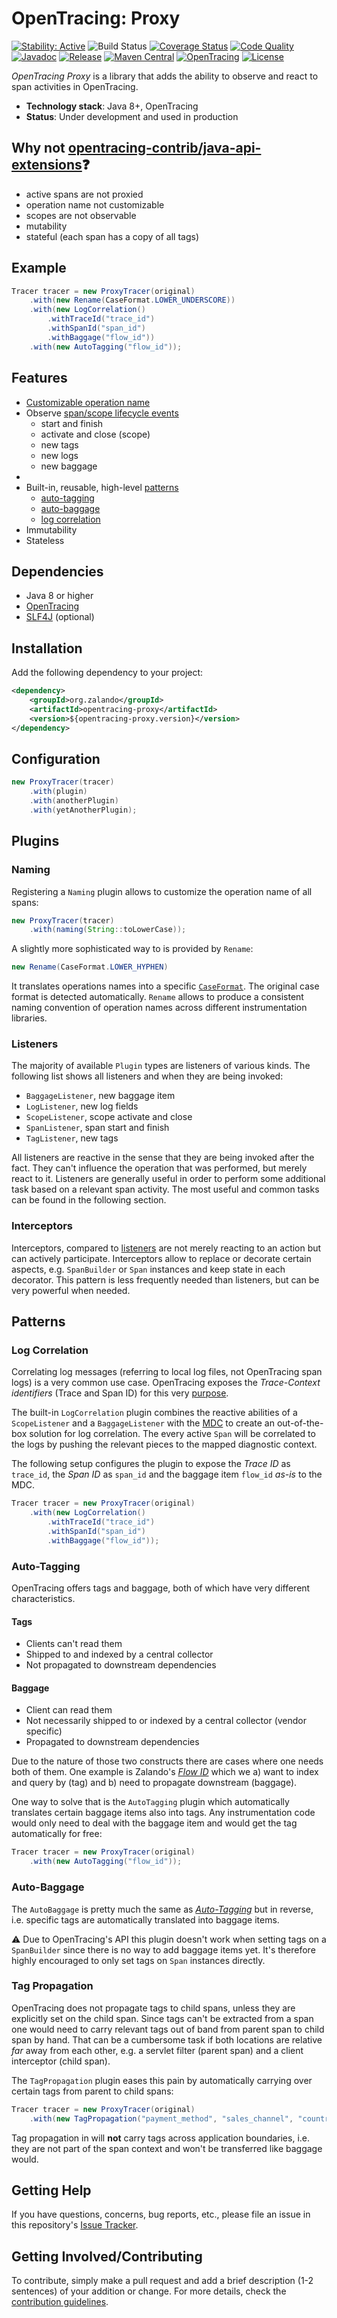 # OpenTracing: Proxy

[![Stability: Active](https://masterminds.github.io/stability/active.svg)](https://masterminds.github.io/stability/active.html)
![Build Status](https://github.com/zalando/opentracing-toolbox/workflows/Test/badge.svg)
[![Coverage Status](https://img.shields.io/coveralls/zalando/opentracing-toolbox/master.svg)](https://coveralls.io/r/zalando/opentracing-toolbox)
[![Code Quality](https://img.shields.io/codacy/grade/69e173024eec403797466e147a2051a3/master.svg)](https://www.codacy.com/app/whiskeysierra/opentracing-toolbox)
[![Javadoc](http://javadoc.io/badge/org.zalando/opentracing-proxy.svg)](http://www.javadoc.io/doc/org.zalando/opentracing-proxy)
[![Release](https://img.shields.io/github/release/zalando/opentracing-toolbox.svg)](https://github.com/zalando/opentracing-toolbox/releases)
[![Maven Central](https://img.shields.io/maven-central/v/org.zalando/opentracing-proxy.svg)](https://maven-badges.herokuapp.com/maven-central/org.zalando/opentracing-proxy)
[![OpenTracing](https://img.shields.io/badge/OpenTracing-enabled-blue.svg)](http://opentracing.io)
[![License](https://img.shields.io/badge/license-MIT-blue.svg)](https://raw.githubusercontent.com/zalando/opentracing-toolbox/master/LICENSE)

*OpenTracing Proxy* is a library that adds the ability to observe and react to span activities in OpenTracing.

- **Technology stack**: Java 8+, OpenTracing
- **Status**: Under development and used in production

## Why not [opentracing-contrib/java-api-extensions](https://github.com/opentracing-contrib/java-api-extensions):question: 

- active spans are not proxied
- operation name not customizable
- scopes are not observable
- mutability
- stateful (each span has a copy of all tags)

## Example

```java
Tracer tracer = new ProxyTracer(original)
    .with(new Rename(CaseFormat.LOWER_UNDERSCORE))
    .with(new LogCorrelation()
        .withTraceId("trace_id")
        .withSpanId("span_id")
        .withBaggage("flow_id"))
    .with(new AutoTagging("flow_id"));
```

## Features

- [Customizable operation name](#naming)
- Observe [span/scope lifecycle events](#listeners)
  - start and finish
  - activate and close (scope)
  - new tags
  - new logs
  - new baggage
- [](#interceptors)
- Built-in, reusable, high-level [patterns](#patterns)
  - [auto-tagging](#auto-tagging)
  - [auto-baggage](#auto-baggage)
  - [log correlation](#log-correlation)
- Immutability
- Stateless

## Dependencies

- Java 8 or higher
- [OpenTracing](https://github.com/opentracing/opentracing-java)
- [SLF4J](https://www.slf4j.org/) (optional)

## Installation

Add the following dependency to your project:

```xml
<dependency>
    <groupId>org.zalando</groupId>
    <artifactId>opentracing-proxy</artifactId>
    <version>${opentracing-proxy.version}</version>
</dependency>
```

## Configuration

```java
new ProxyTracer(tracer)
    .with(plugin)
    .with(anotherPlugin)
    .with(yetAnotherPlugin);
```

## Plugins

### Naming

Registering a `Naming` plugin allows to customize the operation name of all spans:

```java
new ProxyTracer(tracer)
    .with(naming(String::toLowerCase));
```

A slightly more sophisticated way to is provided by `Rename`:

```java
new Rename(CaseFormat.LOWER_HYPHEN)
```

It translates operations names into a specific [`CaseFormat`](https://guava.dev/releases/28.1-jre/api/docs/com/google/common/base/CaseFormat.html). The original case format is detected automatically. `Rename` allows to produce a consistent naming convention of operation names across different instrumentation libraries.

### Listeners

The majority of available `Plugin` types are listeners of various kinds. The following list shows all listeners and when they are being invoked:

- `BaggageListener`, new baggage item
- `LogListener`, new log fields
- `ScopeListener`, scope activate and close
- `SpanListener`, span start and finish
- `TagListener`, new tags

All listeners are reactive in the sense that they are being invoked after the fact. They can't influence the operation that was performed, but merely react to it. Listeners are generally useful in order to perform some additional task based on a relevant span activity. The most useful and common tasks can be found in the following section.

### Interceptors

Interceptors, compared to [listeners](#listeners) are not merely reacting to an action but can actively participate. Interceptors allow to replace or decorate certain aspects, e.g. `SpanBuilder` or `Span` instances and keep state in each decorator. This pattern is less frequently needed than listeners, but can be very powerful when needed.

## Patterns

### Log Correlation

Correlating log messages (referring to local log files, not OpenTracing span logs) is a very common use case. OpenTracing exposes the *Trace-Context identifiers* (Trace and Span ID) for this very [purpose](https://github.com/opentracing/specification/blob/master/rfc/trace_identifiers.md#log-correlation).

The built-in `LogCorrelation` plugin combines the reactive abilities of a `ScopeListener` and a `BaggageListener` with the [MDC](https://www.slf4j.org/manual.html#mdc) to create an out-of-the-box solution for log correlation. The every active `Span` will be correlated to the logs by pushing the relevant pieces to the mapped diagnostic context.

The following setup configures the plugin to expose the *Trace ID* as `trace_id`, the *Span ID* as `span_id` and the baggage item `flow_id` *as-is* to the MDC.

```java
Tracer tracer = new ProxyTracer(original)
    .with(new LogCorrelation()
        .withTraceId("trace_id")
        .withSpanId("span_id")
        .withBaggage("flow_id"));
```

### Auto-Tagging

OpenTracing offers tags and baggage, both of which have very different characteristics. 

#### Tags
- Clients can't read them
- Shipped to and indexed by a central collector
- Not propagated to downstream dependencies

#### Baggage
- Client can read them
- Not necessarily shipped to or indexed by a central collector (vendor specific)
- Propagated to downstream dependencies

Due to the nature of those two constructs there are cases where one needs both of them. One example is Zalando's [*Flow ID*](https://opensource.zalando.com/restful-api-guidelines/#233) which we a) want to index and query by (tag) and b) need to propagate downstream (baggage).

One way to solve that is the `AutoTagging` plugin which automatically translates certain baggage items also into tags. Any instrumentation code would only need to deal with the baggage item and would get the tag automatically for free:

```java
Tracer tracer = new ProxyTracer(original)
    .with(new AutoTagging("flow_id"));
```

### Auto-Baggage

The `AutoBaggage` is pretty much the same as [*Auto-Tagging*](#auto-tagging) but in reverse, i.e. specific tags are automatically translated into baggage items.

:warning: Due to OpenTracing's API this plugin doesn't work when setting tags on a `SpanBuilder` since there is no way to add baggage items yet. It's therefore highly encouraged to only set tags on `Span` instances directly.

### Tag Propagation

OpenTracing does not propagate tags to child spans, unless they are explicitly set on the child span. Since tags can't be extracted from a span one would need to carry relevant tags out of band from parent span to child span by hand. That can be a cumbersome task if both locations are relative *far* away from each other, e.g. a servlet filter (parent span) and a client interceptor (child span).

The `TagPropagation` plugin eases this pain by automatically carrying over certain tags from parent to child spans:

```java
Tracer tracer = new ProxyTracer(original)
    .with(new TagPropagation("payment_method", "sales_channel", "country"));
```

Tag propagation in will **not** carry tags across application boundaries, i.e. they are not part of the span context and won't be transferred like baggage would.

## Getting Help

If you have questions, concerns, bug reports, etc., please file an issue in this repository's [Issue Tracker](../../issues).

## Getting Involved/Contributing

To contribute, simply make a pull request and add a brief description (1-2 sentences) of your addition or change. For
more details, check the [contribution guidelines](.github/CONTRIBUTING.md).
